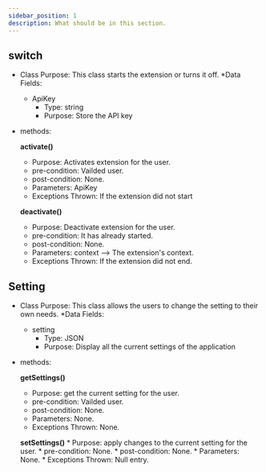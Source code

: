 ```yaml
---
sidebar_position: 1
description: What should be in this section.
---
```


## switch
* Class Purpose: This class starts the extension or turns it off.
 *Data Fields:
  * ApiKey
     * Type: string
     * Purpose: Store the API key 
* methods:

  **activate()**
    * Purpose: Activates extension for the user.
    * pre-condition: Vailded user.
    * post-condition: None.
    * Parameters: ApiKey 
    * Exceptions Thrown: If the extension did not start

  **deactivate()**
    * Purpose: Deactivate extension for the user.
    * pre-condition: It has already started.
    * post-condition: None.
    * Parameters: context –> The extension's context.
    * Exceptions Thrown: If the extension did not end.

## Setting
* Class Purpose: This class allows the users to change the setting to their own needs.
*Data Fields:
   * setting
      * Type: JSON
      * Purpose: Display all the current settings of the application

* methods:

   **getSettings()**
    * Purpose: get the current setting for the user.
    * pre-condition: Vailded user.
    * post-condition: None.
    * Parameters: None.
    * Exceptions Thrown: None.

   **setSettings()**
      * Purpose: apply changes to the current setting for the user.
      * pre-condition: None.
      * post-condition: None.
      * Parameters: None.
      * Exceptions Thrown: Null entry.

  
